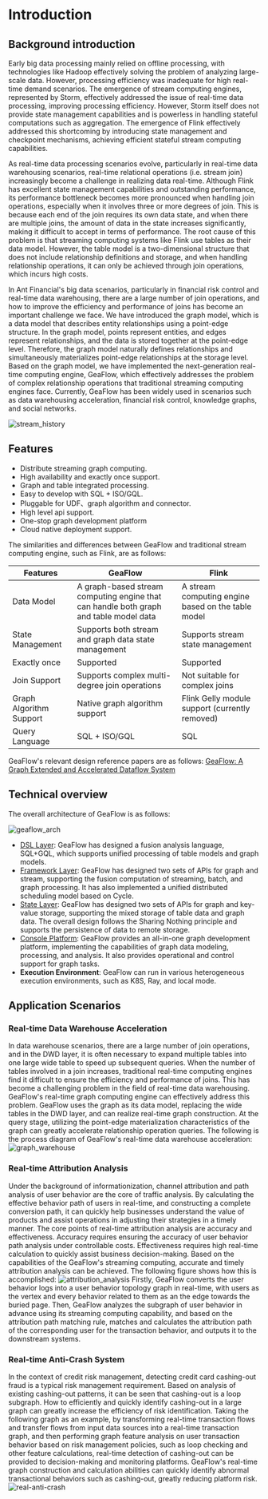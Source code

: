 # Introduction

## Background introduction
Early big data processing mainly relied on offline processing, with technologies like Hadoop effectively solving 
the problem of analyzing large-scale data. However, processing efficiency was inadequate for high real-time demand scenarios. The emergence of stream computing engines, represented by Storm, effectively addressed the issue of real-time data processing, improving processing efficiency. However, Storm itself does not provide state management capabilities and is powerless in handling stateful computations such as aggregation. The emergence of Flink effectively addressed this shortcoming by introducing state management and checkpoint mechanisms, achieving efficient stateful stream computing capabilities.

As real-time data processing scenarios evolve, particularly in real-time data warehousing scenarios, real-time 
relational operations (i.e. stream join) increasingly become a challenge in realizing data real-time. Although Flink has excellent state management capabilities and outstanding performance, its performance bottleneck becomes more pronounced when handling join operations, especially when it involves three or more degrees of join. This is because each end of the join requires its own data state, and when there are multiple joins, the amount of data in the state increases significantly, making it difficult to accept in terms of performance. The root cause of this problem is that streaming computing systems like Flink use tables as their data model. However, the table model is a two-dimensional structure that does not include relationship definitions and storage, and when handling relationship operations, it can only be achieved through join operations, which incurs high costs.

In Ant Financial's big data scenarios, particularly in financial risk control and real-time data warehousing, there 
are a large number of join operations, and how to improve the efficiency and performance of joins has become an important challenge we face. We have introduced the graph model, which is a data model that describes entity relationships using a point-edge structure. In the graph model, points represent entities, and edges represent relationships, and the data is stored together at the point-edge level. Therefore, the graph model naturally defines relationships and simultaneously materializes point-edge relationships at the storage level. Based on the graph model, we have implemented the next-generation real-time computing engine, GeaFlow, which effectively addresses the problem of complex relationship operations that traditional streaming computing engines face. Currently, GeaFlow has been widely used in scenarios such as data warehousing acceleration, financial risk control, knowledge graphs, and social networks.

![stream_history](../static/img/stream_history_en.png)

## Features

* Distribute streaming graph computing.
* High availability and exactly once support.
* Graph and table integrated processing.
* Easy to develop with SQL + ISO/GQL.
* Pluggable for UDF、graph algorithm and connector.
* High level api support.
* One-stop graph development platform
* Cloud native deployment support.

The similarities and differences between GeaFlow and traditional stream computing engine, such as Flink, are as follows:

| Features | GeaFlow | Flink |
| -------- | -------- | -------- |
|  Data Model    | A graph-based stream computing engine that can handle both graph and table model data     | A stream computing engine based on the table model     |
| State Management | Supports both stream and graph data state management | Supports stream state management |
| Exactly once |Supported | Supported|
| Join Support | Supports complex multi-degree join operations | Not suitable for complex joins |
| Graph Algorithm Support| Native graph algorithm support | Flink Gelly module support (currently removed)|
| Query Language| SQL + ISO/GQL| SQL |

GeaFlow's relevant design reference papers are as follows: [GeaFlow: A Graph Extended and Accelerated Dataflow 
System](https://dl.acm.org/doi/abs/10.1145/3589771)


## Technical overview

The overall architecture of GeaFlow is as follows:

![geaflow_arch](../static/img/geaflow_arch_new.png)

* [DSL Layer](./principle/dsl_principle.md): GeaFlow has designed a fusion analysis language, SQL+GQL, which supports unified processing of table models and graph models.
* [Framework Layer](./principle/framework_principle.md): GeaFlow has designed two sets of APIs for graph and stream, supporting the fusion computation of streaming, batch, and graph processing. It has also implemented a unified distributed scheduling model based on Cycle.
* [State Layer](./principle/state_principle.md): GeaFlow has designed two sets of APIs for graph and key-value storage, supporting the mixed storage of table data and graph data. The overall design follows the Sharing Nothing principle and supports the persistence of data to remote storage.
* [Console Platform](./principle/console_principle.md): GeaFlow provides an all-in-one graph development platform, implementing the capabilities of graph data modeling, processing, and analysis. It also provides operational and control support for graph tasks.
* **Execution Environment**: GeaFlow can run in various heterogeneous execution environments, such as K8S, Ray, and local mode.

## Application Scenarios

### Real-time Data Warehouse Acceleration
In data warehouse scenarios, there are a large number of join operations, and in the DWD layer, it is often necessary to expand multiple tables into one large wide table to speed up subsequent queries. When the number of tables involved in a join increases, traditional real-time computing engines find it difficult to ensure the efficiency and performance of joins. This has become a challenging problem in the field of real-time data warehousing. GeaFlow's real-time graph computing engine can effectively address this problem. GeaFlow uses the graph as its data model, replacing the wide tables in the DWD layer, and can realize real-time graph construction. At the query stage, utilizing the point-edge materialization characteristics of the graph can greatly accelerate relationship operation queries. The following is the process diagram of GeaFlow's real-time data warehouse acceleration:
![graph_warehouse](../static/img/graph_warehouse.png)

### Real-time Attribution Analysis
Under the background of informationization, channel attribution and path analysis of user behavior are the core of traffic analysis. By calculating the effective behavior path of users in real-time, and constructing a complete conversion path, it can quickly help businesses understand the value of products and assist operations in adjusting their strategies in a timely manner. The core points of real-time attribution analysis are accuracy and effectiveness. Accuracy requires ensuring the accuracy of user behavior path analysis under controllable costs. Effectiveness requires high real-time calculation to quickly assist business decision-making.
Based on the capabilities of the GeaFlow's streaming computing, accurate and timely attribution analysis can be achieved. The following figure shows how this is accomplished:
![attribution_analysis](../static/img/guiyin_analysis.png)
Firstly, GeaFlow converts the user behavior logs into a user behavior topology graph in real-time, with users as the vertex and every behavior related to them as an the edge towards the buried page. Then, GeaFlow analyzes the subgraph of user behavior in advance using its streaming computing capability, and based on the attribution path matching rule, matches and calculates the attribution path of the corresponding user for the transaction behavior, and outputs it to the downstream systems.

### Real-time Anti-Crash System
In the context of credit risk management, detecting credit card cashing-out fraud is a typical risk management requirement. Based on analysis of existing cashing-out patterns, it can be seen that cashing-out is a loop subgraph. How to efficiently and quickly identify cashing-out in a large graph can greatly increase the efficiency of risk identification. Taking the following graph as an example, by transforming real-time transaction flows and transfer flows from input data sources into a real-time transaction graph, and then performing graph feature analysis on user transaction behavior based on risk management policies, such as loop checking and other feature calculations, real-time detection of cashing-out can be provided to decision-making and monitoring platforms. GeaFlow's real-time graph construction and calculation abilities can quickly identify abnormal transactional behaviors such as cashing-out, greatly reducing platform risk.
![real-anti-crash](../static/img/fantaoxian.png)